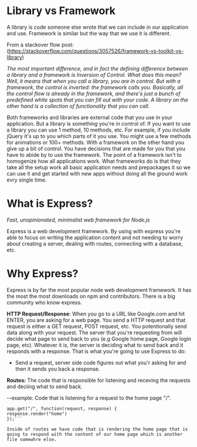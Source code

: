 # Library vs Framework

A library is code someone else wrote that we can include in our application and use. Framework is similar but the way that we use it is different. 

From a stackover flow post: (https://stackoverflow.com/questions/3057526/framework-vs-toolkit-vs-library)

*The most important difference, and in fact the defining difference between a library and a framework is Inversion of Control. What does this mean? Well, it means that when you call a library, you are in control. But with a framework, the control is inverted: the framework calls you. Basically, all the control flow is already in the framework, and there's just a bunch of predefined white spots that you can fill out with your code. A library on the other hand is a collection of functionality that you can call.*

Both frameworks and libraries are external code that you use in your application. But a library is something you're in control of. If you want to use a library you can use 1 method, 10 methods, etc. For example, if you include jQuery it's up to you which parts of it you use. You might use a few methods for animations or 100+ methods. With a framework on the other hand you give up a bit of control. You have decisions that are made for you that you have to abide by to use the framework. The point of a framework isn't to homogenize how all applications work. What frameworks do is that they take all the setup work all basic application needs and prepackages it so we can use it and get started with new apps without doing all the ground work evry single time. 

# What is Express?
*Fast, unopinionated, minimalist web framework for Node.js*

Express is a web development framework. By using with express you're able to focus on writing the application content and not needing to worry about creating a server, dealing with routes, connecting with a database, etc. 

# Why Express? 
Express is by far the most popular node web development framework. It has the most the most downloads on npm and contributors. There is a big community who know express.

**HTTP Request/Response**: When you go to a URL like Google.com and hit ENTER, you are asking for a web page. You send a HTTP request and that request is either a GET request, POST request, etc. You potentionally send data along with your request. The server that you're requesting from will decide what page to send back to you (e.g Google home page, Google login page, etc). Whatever it is, the server is deciding what to send back and it responds with a response. That is what you're going to use Express to do:

+ Send a request, server side code figures out what you'r asking for and then it sends you back a response. 


**Routes:** The code that is responsible for listening and receving the requests and deciing what to send back. 

--example: Code that is listening for a request to the home page "/".

```
app.get("/", function(request, response) {
response.render("home")
});```

Inside of routes we have code that is rendering the home page that is going to respond with the content of our home page which is another file somewhre else. 


